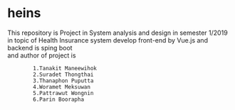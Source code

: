 # heins
This repository is Project in System analysis and design in semester 1/2019	
in topic of Health Insurance system	
develop front-end by Vue.js and  backend is sping boot		
and author of project is							
				
			1.Tanakit Maneewihok	
			2.Suradet Thongthai	
			3.Thanaphon Puputta	
			4.Woramet Meksuwan	
			5.Pattrawut Wongnin	
			6.Parin Boorapha	
